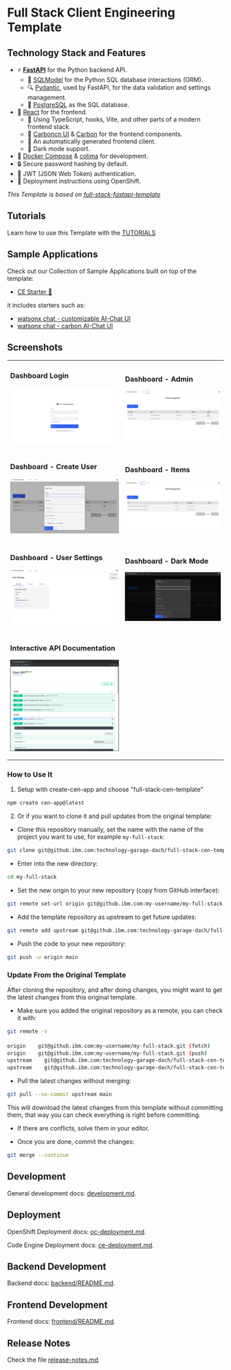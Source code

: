 # Full Stack Client Engineering Template

## Technology Stack and Features

- ⚡ [**FastAPI**](https://fastapi.tiangolo.com) for the Python backend API.
  - 🧰 [SQLModel](https://sqlmodel.tiangolo.com) for the Python SQL database interactions (ORM).
  - 🔍 [Pydantic](https://docs.pydantic.dev), used by FastAPI, for the data validation and settings management.
  - 💾 [PostgreSQL](https://www.postgresql.org) as the SQL database.
- 🚀 [React](https://react.dev) for the frontend.
  - 💃 Using TypeScript, hooks, Vite, and other parts of a modern frontend stack.
  - 🎨 [Carboncn UI](https://www.carboncn.dev/) & [Carbon](https://carbondesignsystem.com/) for the frontend components.
  - 🤖 An automatically generated frontend client.
  - 🦇 Dark mode support.
- 🐋 [Docker Compose](https://www.docker.com) & [colima](https://github.com/abiosoft/colima/) for development.
- 🔒 Secure password hashing by default.
- 🔑 JWT (JSON Web Token) authentication.
- 🚢 Deployment instructions using OpenShift.

_This Template is based on [full-stack-fastapi-template](https://github.com/fastapi/full-stack-fastapi-template)_

## Tutorials

Learn how to use this Template with the [TUTORIALS](https://github.ibm.com/Felix-Pahlke/full-stack-cen-template-tutorials)

## Sample Applications

Check out our Collection of Sample Applications built on top of the template:

- [CE Starter 🚀](https://github.ibm.com/CE-Starter/)

it includes starters such as:

- [watsonx chat - customizable AI-Chat UI](https://github.ibm.com/CE-Starter/custom-watsonx-chat)
- [watsonx chat - carbon AI-Chat UI](https://github.ibm.com/CE-Starter/carbon-watsonx-chat)

## Screenshots

<table>
<tbody>
<tr>
<td>

### Dashboard Login

![API docs](.docs/img/login.png)

</td>
<td>

### Dashboard - Admin

![API docs](.docs/img/dashboard.png)

</td>
</tr>
<tr>
<td>

### Dashboard - Create User

![API docs](.docs/img/dashboard-create.png)

</td>
<td>

### Dashboard - Items

![API docs](.docs/img/dashboard-items.png)

</td>
</tr>
<tr>
<td>

### Dashboard - User Settings

![API docs](.docs/img/dashboard-user-settings.png)

</td>
<td>

### Dashboard - Dark Mode

![API docs](.docs/img/dashboard-dark.png)

</td>
</tr>
<tr>
<td>

### Interactive API Documentation

![API docs](.docs/img/docs.png)

</td>
<td></td>
</tr>

  </tbody>
</table>

### How to Use It

1. Setup with create-cen-app and choose "full-stack-cen-template"

```bash
npm create cen-app@latest
```

2. Or if you want to clone it and pull updates from the original template:

- Clone this repository manually, set the name with the name of the project you want to use, for example `my-full-stack`:

```bash
git clone git@github.ibm.com:technology-garage-dach/full-stack-cen-template.git my-full-stack
```

- Enter into the new directory:

```bash
cd my-full-stack
```

- Set the new origin to your new repository (copy from GitHub interface):

```bash
git remote set-url origin git@github.ibm.com:my-username/my-full-stack.git
```

- Add the template repository as upstream to get future updates:

```bash
git remote add upstream git@github.ibm.com:technology-garage-dach/full-stack-cen-template.git
```

- Push the code to your new repository:

```bash
git push -u origin main
```

### Update From the Original Template

After cloning the repository, and after doing changes, you might want to get the latest changes from this original template.

- Make sure you added the original repository as a remote, you can check it with:

```bash
git remote -v

origin    git@github.ibm.com:my-username/my-full-stack.git (fetch)
origin    git@github.ibm.com:my-username/my-full-stack.git (push)
upstream    git@github.ibm.com:technology-garage-dach/full-stack-cen-template.git (fetch)
upstream    git@github.ibm.com:technology-garage-dach/full-stack-cen-template.git (push)
```

- Pull the latest changes without merging:

```bash
git pull --no-commit upstream main
```

This will download the latest changes from this template without committing them, that way you can check everything is right before committing.

- If there are conflicts, solve them in your editor.

- Once you are done, commit the changes:

```bash
git merge --continue
```

## Development

General development docs: [development.md](./.docs/development.md).

## Deployment

OpenShift Deployment docs: [oc-deployment.md](./.docs/oc-deployment.md).

Code Engine Deployment docs: [ce-deployment.md](./.docs/ce-deployment.md).

## Backend Development

Backend docs: [backend/README.md](./backend/README.md).

## Frontend Development

Frontend docs: [frontend/README.md](./frontend/README.md).

## Release Notes

Check the file [release-notes.md](./.docs/release-notes.md).
